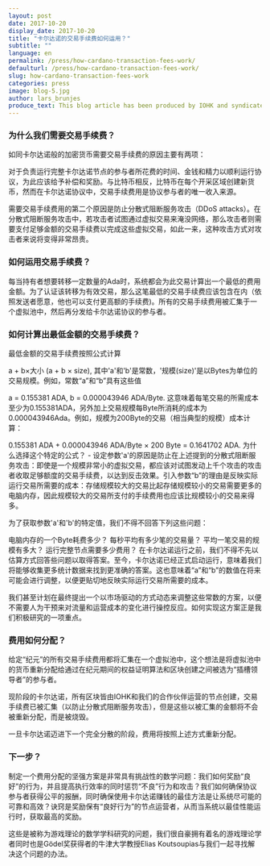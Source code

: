 ```yaml
---
layout: post
date: 2017-10-20
display_date: 2017-10-20
title: "卡尔达诺的交易手续费如何运用？"
subtitle: ""
language: en
permalink: /press/how-cardano-transaction-fees-work/
defaulturl: /press/how-cardano-transaction-fees-work/
slug: how-cardano-transaction-fees-work
categories: press
image: blog-5.jpg
author: lars_brunjes
produce_text: This blog article has been produced by IOHK and syndicated by Cardano Foundation for wider distribution.
---
```


### 为什么我们需要交易手续费？

如同卡尔达诺般的加密货币需要交易手续费的原因主要有两项：

对于负责运行完整卡尔达诺节点的参与者所花费的时间、金钱和精力以顺利运行协议，为此应该给予补偿和奖励。与比特币相反，比特币在每个开采区域创建新货币，然而在卡尔达诺协议中，交易手续费用是协议参与者的唯一收入来源。<!--break-->

需要交易手续费用的第二个原因是防止分散式阻断服务攻击（DDoS attacks）。在分散式阻断服务攻击中，若攻击者试图通过虚拟交易来淹没网络，那么攻击者则需要支付足够金额的交易手续费以完成这些虚拟交易，如此一来，这种攻击方式对攻击者来说将变得非常昂贵。

### 如何运用交易手续费？

每当持有者想要转移一定数量的Ada时，系统都会为此交易计算出一个最低的费用金额。为了认证该转移为有效交易，那么这笔最低的交易手续费应该包含在内（依照发送者愿意，他也可以支付更高额的手续费)。所有的交易手续费用被汇集于一个虚拟池中，然后再分发给卡尔达诺协议的参与者。

### 如何计算出最低金额的交易手续费？
最低金额的交易手续费按照公式计算
 
a + b×大小 (a + b × size),
其中'a'和'b'是常数，'规模(size)'是以Bytes为单位的交易规模。例如，常数“a”和“b”具有这些值

a = 0.155381 ADA,
b = 0.000043946 ADA/Byte.
这意味着每笔交易的所需成本至少为0.155381ADA，另外加上交易规模每Byte所消耗的成本为0.000043946Ada。例如，规模为200Byte的交易（相当典型的规模）成本计算：

0.155381 ADA + 0.000043946 ADA/Byte × 200 Byte = 0.1641702 ADA.
为什么选择这个特定的公式？ - 设定参数'a'的原因是防止在上述提到的分散式阻断服务攻击：即使是一个规模非常小的虚拟交易，都应该对试图发动上千个攻击的攻击者收取足够额度的交易手续费，以达到反击效果。引入参数“b”的理由是反映实际运行交易所需要的成本：存储规模较大的交易比起存储规模较小的交易需要更多的电脑内存，因此规模较大的交易所支付的手续费用也应该比规模较小的交易来得多。

为了获取参数'a'和'b'的特定值，我们不得不回答下列这些问题：

电脑内存的一个Byte耗费多少？
每秒平均有多少笔的交易量？
平均一笔交易的规模有多大？
运行完整节点需要多少费用？
在卡尔达诺运行之前，我们不得不先以估算方式回答些问题以取得答案。至今，卡尔达诺已经正式启动运行，意味着我们将能够收集更多统计数据来找到更准确的答案。这也意味着“a”和“b”的数值在将来可能会进行调整，以便更贴切地反映实际运行交易所需要的成本。

我们甚至计划在最终提出一个以市场驱动的方式动态来调整这些常数的方案，以便不需要人为干预来对流量和运营成本的变化进行操控反应。如何实现这方案正是我们积极研究的一项重点。

### 费用如何分配？
给定“纪元”的所有交易手续费用都将汇集在一个虚拟池中，这个想法是将虚拟池中的货币重新分配给通过在纪元期间的权益证明算法和区块创建之间被选为“插槽领导者”的参与者。

现阶段的卡尔达诺，所有区块皆由IOHK和我们的合作伙伴运营的节点创建，交易手续费已被汇集（以防止分散式阻断服务攻击），但是这些以被汇集的金额将不会被重新分配，而是被烧毁。

一旦卡尔达诺迈进下一个完全分散的阶段，费用将按照上述方式重新分配。

### 下一步？
制定一个费用分配的坚强方案是非常具有挑战性的数学问题：我们如何奖励“良好”的行为，并且提高执行效率的同时惩罚“不良”行为和攻击？我们如何确保协议参与者获得公平的报酬，同时确保使用卡尔达诺赚钱的最佳方法是让系统尽可能的可靠和高效？诀窍是奖励保有“良好行为”的节点运营者，从而当系统以最佳性能运行时，获取最高的奖励。

这些是被称为游戏理论的数学学科研究的问题，我们很自豪拥有着名的游戏理论学者同时也是Gödel奖获得者的牛津大学教授Elias Koutsoupias与我们一起寻找解决这个问题的办法。